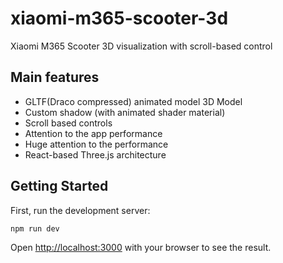 # xiaomi-m365-scooter-3d

Xiaomi M365 Scooter 3D visualization with scroll-based control

## Main features
- GLTF(Draco compressed) animated model 3D Model
- Custom shadow (with animated shader material)
- Scroll based controls
- Attention to the app performance
- Huge attention to the performance
- React-based Three.js architecture

## Getting Started

First, run the development server:

```bash
npm run dev
```

Open [http://localhost:3000](http://localhost:3000) with your browser to see the result.
